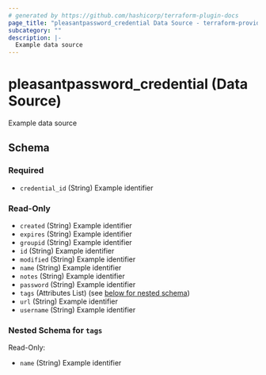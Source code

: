 ```yaml
---
# generated by https://github.com/hashicorp/terraform-plugin-docs
page_title: "pleasantpassword_credential Data Source - terraform-provider-pleasant-password-server"
subcategory: ""
description: |-
  Example data source
---
```


# pleasantpassword_credential (Data Source)

Example data source



<!-- schema generated by tfplugindocs -->
## Schema

### Required

- `credential_id` (String) Example identifier

### Read-Only

- `created` (String) Example identifier
- `expires` (String) Example identifier
- `groupid` (String) Example identifier
- `id` (String) Example identifier
- `modified` (String) Example identifier
- `name` (String) Example identifier
- `notes` (String) Example identifier
- `password` (String) Example identifier
- `tags` (Attributes List) (see [below for nested schema](#nestedatt--tags))
- `url` (String) Example identifier
- `username` (String) Example identifier

<a id="nestedatt--tags"></a>
### Nested Schema for `tags`

Read-Only:

- `name` (String) Example identifier

